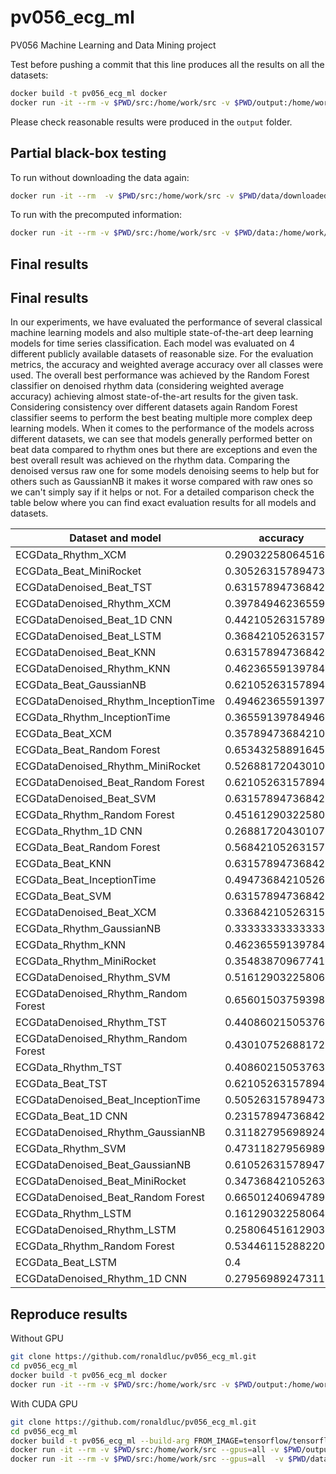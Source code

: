 # pv056_ecg_ml
PV056 Machine Learning and Data Mining project

Test before pushing a commit that this line produces all the results on all the datasets:
```bash
docker build -t pv056_ecg_ml docker
docker run -it --rm -v $PWD/src:/home/work/src -v $PWD/output:/home/work/output pv056_ecg_ml python3 main.py  
```
Please check reasonable results were produced in the `output` folder.

## Partial black-box testing
To run without downloading the data again:
```bash
docker run -it --rm  -v $PWD/src:/home/work/src -v $PWD/data/downloaded:/home/work/data/downloaded -v $PWD/output:/home/work/output pv056_ecg_ml python3 main.py
```

To run with the precomputed information:
```bash
docker run -it --rm -v $PWD/src:/home/work/src -v $PWD/data:/home/work/data -v $PWD/output:/home/work/output pv056_ecg_ml python3 main.py
```

## Final results

## Final results

In our experiments, we have evaluated the performance of several classical machine learning models and also multiple
 state-of-the-art deep learning models for time series classification. 
Each model was evaluated on 4 different publicly available datasets of reasonable size. 
For the evaluation metrics, the accuracy and weighted average accuracy over all classes were used. 
The overall best performance was achieved by the Random Forest classifier on denoised rhythm data (considering weighted average accuracy)
achieving almost state-of-the-art results for the given task.
Considering consistency over different datasets again Random Forest classifier seems to perform the best beating
multiple more complex deep learning models.
When it comes to the performance of the models across different datasets, we can see that models generally performed better on beat data compared to rhythm ones
but there are exceptions and even the best overall result was achieved on the rhythm data.
Comparing the denoised versus raw one for some models denoising seems to help but for others such as GaussianNB it makes it worse
compared with raw ones so we can't simply say if it helps or not.
For a detailed comparison check the table below where you can find exact evaluation results for all models and datasets.

|Dataset and model                   |accuracy          |macro avg         |weighted avg      |
|------------------------------------|------------------|------------------|------------------|
|ECGData_Rhythm_XCM                  |0.2903225806451613|0.2115053515053514|0.3112673964286868|
|ECGData_Beat_MiniRocket             |0.3052631578947368|0.1090877192982456|0.3541680517082179|
|ECGDataDenoised_Beat_TST            |0.631578947368421 |0.0958133971291865|0.5075295895240493|
|ECGDataDenoised_Rhythm_XCM          |0.3978494623655914|0.1850793650793651|0.3593241167434716|
|ECGDataDenoised_Beat_1D CNN         |0.4421052631578947|0.0980537042403168|0.4444376661735474|
|ECGDataDenoised_Beat_LSTM           |0.3684210526315789|0.0918803418803418|0.392442645074224 |
|ECGDataDenoised_Beat_KNN            |0.631578947368421 |0.0774193548387096|0.4889643463497453|
|ECGDataDenoised_Rhythm_KNN          |0.4623655913978494|0.1053921568627451|0.2923782416192283|
|ECGData_Beat_GaussianNB             |0.6210526315789474|0.094             |0.5042105263157896|
|ECGDataDenoised_Rhythm_InceptionTime|0.4946236559139785|0.3086106023606024|0.4813247535021728|
|ECGData_Rhythm_InceptionTime        |0.3655913978494624|0.1971626939368874|0.3427616434900514|
|ECGData_Beat_XCM                    |0.3578947368421052|0.1030194805194805|0.3756801093643198|
|ECGData_Beat_Random Forest          |0.6534325889164598|0.0897356270644602|0.5366401611460966|
|ECGDataDenoised_Rhythm_MiniRocket   |0.5268817204301075|0.3209472234986055|0.5216227142794894|
|ECGDataDenoised_Beat_Random Forest  |0.6210526315789474|0.0766233766233766|0.4839371155160628|
|ECGDataDenoised_Beat_SVM            |0.631578947368421 |0.0774193548387096|0.4889643463497453|
|ECGData_Rhythm_Random Forest        |0.4516129032258064|0.1037037037037037|0.2876941457586619|
|ECGData_Rhythm_1D CNN               |0.2688172043010752|0.12196935891715  |0.2295442222893964|
|ECGData_Beat_Random Forest          |0.5684210526315789|0.085375816993464 |0.4748194014447884|
|ECGData_Beat_KNN                    |0.631578947368421 |0.0774193548387096|0.4889643463497453|
|ECGData_Beat_InceptionTime          |0.4947368421052631|0.1759632690541781|0.4851013484123531|
|ECGData_Beat_SVM                    |0.631578947368421 |0.0774193548387096|0.4889643463497453|
|ECGDataDenoised_Beat_XCM            |0.3368421052631579|0.0819897084048027|0.3714182540399025|
|ECGData_Rhythm_GaussianNB           |0.3333333333333333|0.180896570551743 |0.3103156751655083|
|ECGData_Rhythm_KNN                  |0.4623655913978494|0.1053921568627451|0.2923782416192283|
|ECGData_Rhythm_MiniRocket           |0.3548387096774194|0.1943425119948417|0.365192997202478 |
|ECGDataDenoised_Rhythm_SVM          |0.5161290322580645|0.1911111111111111|0.3856630824372759|
|ECGDataDenoised_Rhythm_Random Forest|0.6560150375939849|0.3705734660240814|0.6060608752944004|
|ECGDataDenoised_Rhythm_TST          |0.4408602150537634|0.1858858858858859|0.3651457909522426|
|ECGDataDenoised_Rhythm_Random Forest|0.4301075268817204|0.1811077132178049|0.3621308705653185|
|ECGData_Rhythm_TST                  |0.4086021505376344|0.1808688387635756|0.332794351470073 |
|ECGData_Beat_TST                    |0.6210526315789474|0.1098434004474272|0.5148004238784881|
|ECGDataDenoised_Beat_InceptionTime  |0.5052631578947369|0.1028123249299719|0.4826890756302519|
|ECGData_Beat_1D CNN                 |0.231578947368421 |0.0841647241647241|0.2698441908968225|
|ECGDataDenoised_Rhythm_GaussianNB   |0.3118279569892473|0.148076923076923 |0.2747311827956989|
|ECGData_Rhythm_SVM                  |0.4731182795698925|0.1261297182349814|0.318216117027662 |
|ECGDataDenoised_Beat_GaussianNB     |0.6105263157894737|0.0768211920529801|0.4851864761240849|
|ECGDataDenoised_Beat_MiniRocket     |0.3473684210526316|0.1457886557886558|0.393583609373083 |
|ECGDataDenoised_Beat_Random Forest  |0.6650124069478908|0.0973467441815496|0.5483525323827746|
|ECGData_Rhythm_LSTM                 |0.1612903225806451|0.1083603896103896|0.1937374901084578|
|ECGDataDenoised_Rhythm_LSTM         |0.2580645161290322|0.2031450962368076|0.2660955812172456|
|ECGData_Rhythm_Random Forest        |0.5344611528822055|0.2782146696956576|0.4870055110658955|
|ECGData_Beat_LSTM                   |0.4               |0.0821848739495798|0.4095886775762937|
|ECGDataDenoised_Rhythm_1D CNN       |0.2795698924731182|0.1377998345740281|0.3081725766429201|



## Reproduce results

Without GPU
```bash
git clone https://github.com/ronaldluc/pv056_ecg_ml.git
cd pv056_ecg_ml
docker build -t pv056_ecg_ml docker
docker run -it --rm -v $PWD/src:/home/work/src -v $PWD/output:/home/work/output pv056_ecg_ml python3 main.py  
```

With CUDA GPU

```bash
git clone https://github.com/ronaldluc/pv056_ecg_ml.git
cd pv056_ecg_ml
docker build -t pv056_ecg_ml --build-arg FROM_IMAGE=tensorflow/tensorflow:latest-gpu docker
docker run -it --rm -v $PWD/src:/home/work/src --gpus=all -v $PWD/output:/home/work/output pv056_ecg_ml python3 main.py  
docker run -it --rm -v $PWD/src:/home/work/src --gpus=all  -v $PWD/data:/home/work/data -v $PWD/output:/home/work/output pv056_ecg_ml python3 main.py

```
